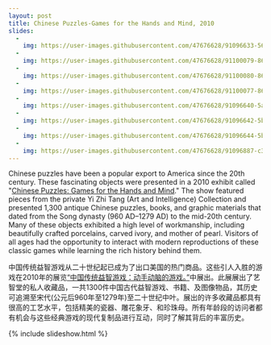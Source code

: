 ```yaml
---
layout: post
title: Chinese Puzzles-Games for the Hands and Mind, 2010
slides:
  -
    img: https://user-images.githubusercontent.com/47676628/91096633-56f3f700-e62c-11ea-8567-db7a047d6e13.jpg
  -
    img: https://user-images.githubusercontent.com/47676628/91100079-860d6700-e632-11ea-84a7-204de15af65f.jpg
  -
    img: https://user-images.githubusercontent.com/47676628/91100080-86a5fd80-e632-11ea-9f01-2e18498d08b7.jpg
  -
    img: https://user-images.githubusercontent.com/47676628/91100077-860d6700-e632-11ea-9c3f-542c2274f8a2.jpg
  -
    img: https://user-images.githubusercontent.com/47676628/91096640-5a877e00-e62c-11ea-9263-1d13f992c471.jpg
  -
    img: https://user-images.githubusercontent.com/47676628/91096642-5b201480-e62c-11ea-8c83-727f4480b87e.jpg
  -
    img: https://user-images.githubusercontent.com/47676628/91096644-5b201480-e62c-11ea-8fa0-4779bda6a9c0.jpg
  -
    img: https://user-images.githubusercontent.com/47676628/91096887-c36ef600-e62c-11ea-86dc-e90690ac990d.jpg
---
```


Chinese puzzles have been a popular export to America since the 20th century. These fascinating objects were presented in a 2010 exhibit called "[Chinese Puzzles: Games for the Hands and Mind](http://www.mocanyc.org/exhibitions/past/chinese_puzzles_games_for_the_hands_and_mind)." The show featured pieces from the private Yi Zhi Tang (Art and Intelligence) Collection and presented 1,300 antique Chinese puzzles, books, and graphic materials that dated from the Song dynasty (960 AD–1279 AD) to the mid-20th century. Many of these objects exhibited a high level of workmanship, including beautifully crafted porcelains, carved ivory, and mother of pearl. Visitors of all ages had the opportunity to interact with modern reproductions of these classic games while learning the rich history behind them.


中国传统益智游戏从二十世纪起已成为了出口美国的热门商品。这些引人入胜的游戏在2010年的展览[“中国传统益智游戏：动手动脑的游戏。”](http://www.mocanyc.org/exhibitions/past/chinese_puzzles_games_for_the_hands_and_mind)中展出。此展展出了艺智堂的私人收藏品，一共1300件中国古代益智游戏、书籍、及图像物品，其历史可追溯至宋代(公元后960年至1279年)至二十世纪中叶。展出的许多收藏品都具有很高的工艺水平，包括精美的瓷器、雕花象牙、和珍珠母。所有年龄段的访问者都有机会与这些经典游戏的现代复制品进行互动，同时了解其背后的丰富历史。

{% include slideshow.html %}

